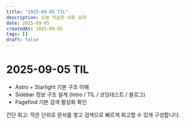 ```yaml
---
title: "2025-09-05 TIL"
description: 오늘 학습한 내용 요약
date: 2025-09-05
createdAt: 2025-09-05
tags: []
draft: false
---
```


# 2025-09-05 TIL

- Astro + Starlight 기본 구조 이해
- Sidebar 정보 구조 설계 (Intro / TIL / 코딩테스트 / 블로그)
- Pagefind 기본 검색 활성화 확인

간단 회고: 작은 단위로 문서를 쌓고 검색으로 빠르게 회고할 수 있게 구성합니다.
